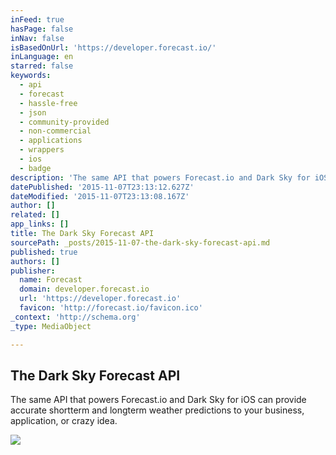 ```yaml
---
inFeed: true
hasPage: false
inNav: false
isBasedOnUrl: 'https://developer.forecast.io/'
inLanguage: en
starred: false
keywords:
  - api
  - forecast
  - hassle-free
  - json
  - community-provided
  - non-commercial
  - applications
  - wrappers
  - ios
  - badge
description: 'The same API that powers Forecast.io and Dark Sky for iOS can provide accurate short­term and long­term weather predictions to your business, application, or crazy idea.'
datePublished: '2015-11-07T23:13:12.627Z'
dateModified: '2015-11-07T23:13:08.167Z'
author: []
related: []
app_links: []
title: The Dark Sky Forecast API
sourcePath: _posts/2015-11-07-the-dark-sky-forecast-api.md
published: true
authors: []
publisher:
  name: Forecast
  domain: developer.forecast.io
  url: 'https://developer.forecast.io'
  favicon: 'http://forecast.io/favicon.ico'
_context: 'http://schema.org'
_type: MediaObject

---
```

<article style=""><h1>The Dark Sky Forecast API</h1><p>The same API that powers Forecast.io and Dark Sky for iOS can provide accurate short­term and long­term weather predictions to your business, application, or crazy idea.</p><img src="https://developer.forecast.io/img/dark_sky.jpg" /></article>